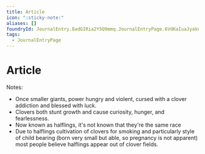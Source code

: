 ```yaml
---
title: Article
icon: ":sticky-note:"
aliases: []
foundryId: JournalEntry.8adGIRia2Y5Q9mmq.JournalEntryPage.6VdKaIuaJyaVAO0j
tags:
  - JournalEntryPage
---
```


# Article
Notes:

*   Once smaller giants, power hungry and violent, cursed with a clover addiction and blessed with luck.
*   Clovers both stunt growth and cause curiosity, hunger, and fearlessness.
*   Now known as halflings, it's not known that they're the same race
*   Due to halflings cultivation of clovers for smoking and particularly style of child bearing (born very small but able, so pregnancy is not apparent) most people believe halflings appear out of clover fields.